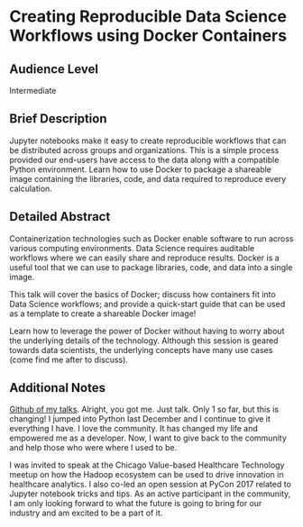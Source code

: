 # Creating Reproducible Data Science Workflows using Docker Containers

## Audience Level

Intermediate

## Brief Description

Jupyter notebooks make it easy to create reproducible workflows that can be distributed across groups and organizations. This is a simple process provided our end-users have access to the data along with a compatible Python environment. Learn how to use Docker to package a shareable image containing the libraries, code, and data required to reproduce every calculation.

## Detailed Abstract

Containerization technologies such as Docker enable software to run across various computing environments. Data Science requires auditable workflows where we can easily share and reproduce results. Docker is a useful tool that we can use to package libraries, code, and data into a single image.

This talk will cover the basics of Docker; discuss how containers fit into Data Science workflows; and provide a quick-start guide that can be used as a template to create a shareable Docker image!

Learn how to leverage the power of Docker without having to worry about the underlying details of the technology. Although this session is geared towards data scientists, the underlying concepts have many use cases (come find me after to discuss).

## Additional Notes

[Github of my talks](https://github.com/alysivji/talks). Alright, you got me. Just talk. Only 1 so far, but this is changing! I jumped into Python last December and I continue to give it everything I have. I love the community. It has changed my life and empowered me as a developer. Now, I want to give back to the community and help those who were where I used to be.

I was invited to speak at the Chicago Value-based Healthcare Technology meetup on how the Hadoop ecosystem can be used to drive innovation in healthcare analytics. I also co-led an open session at PyCon 2017 related to Jupyter notebook tricks and tips. As an active participant in the community, I am only looking forward to what the future is going to bring for our industry and am excited to be a part of it.
